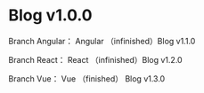 # Blog v1.0.0

Branch Angular： Angular （infinished）Blog v1.1.0

Branch React： React   （infinished）Blog v1.2.0

Branch Vue： Vue     （finished） Blog v1.3.0
